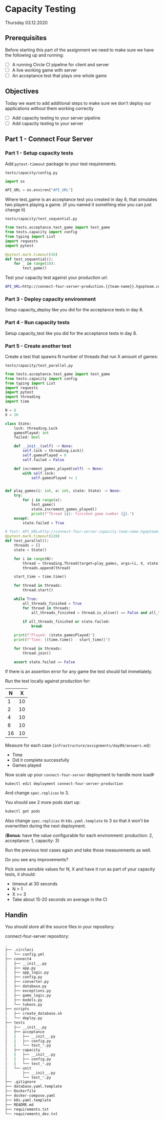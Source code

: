 # Capacity Testing

Thursday 03.12.2020

## Prerequisites
Before starting this part of the assignment we need to make sure we have the following up and running:
- [ ] A running Circle CI pipeline for client and server
- [ ] A live working game with server
- [ ] An acceptance test that plays one whole game

## Objectives
Today we want to add additional steps to make sure we don't deploy our applications without them working correctly
- [ ] Add capacity testing to your server pipeline
- [ ] Add capacity testing to your server

## Part 1 - Connect Four Server

### Part 1 - Setup capacity tests

Add `pytest-timeout` package to your test requirements.

`tests/capacity/config.py`
~~~python
import os

API_URL = os.environ["API_URL"]
~~~

Where test_game is an acceptance test you created in day 8, that simulates two players playing a game. (if you named it something else you can just change it)

`tests/capacity/test_sequential.py`
~~~python
from tests.acceptance.test_game import test_game
from tests.capacity import config
from typing import List
import requests
import pytest

@pytest.mark.timeout(30)
def test_sequential():
    for _ in range(10):
        test_game()
~~~

Test your capacity test against your production url:

~~~bash
API_URL=http://connect-four-server-production.{{team-name}}.hgopteam.com/ pytest tests/capacity
~~~

### Part 3 - Deploy capacity environment

Setup capacity_deploy like you did for the acceptance tests in day 8.

### Part 4 - Run capacity tests

Setup capacity_test like you did for the acceptance tests in day 8.

### Part 5 - Create another test

Create a test that spawns N number of threads that run X amount of games:

`tests/capacity/test_parallel.py`
~~~python
from tests.acceptance.test_game import test_game
from tests.capacity import config
from typing import List
import requests
import pytest
import threading
import time

N = 8
X = 10

class State:
    lock: threading.Lock
    gamesPlayed: int
    failed: bool

    def __init__(self) -> None:
        self.lock = threading.Lock()
        self.gamesPlayed = 0
        self.failed = False

    def increment_games_played(self) -> None:
        with self.lock:
            self.gamesPlayed += 1


def play_games(i: int, x: int, state: State) -> None:
    try:
        for j in range(x):
            test_game()
            state.increment_games_played()
            print(f"Thread {i}: finished game number {j}.")
    except:
        state.failed = True

# Test: API_URL=http://connect-four-server-capacity.team-name.hgopteam.com/ pytest -s tests/capacity/
@pytest.mark.timeout(120)
def test_parallel():
    threads = []
    state = State()

    for i in range(N):
        thread = threading.Thread(target=play_games, args=(i, X, state))
        threads.append(thread)

    start_time = time.time()

    for thread in threads:
        thread.start()

    while True:
        all_threads_finished = True
        for thread in threads:
            all_threads_finished = thread.is_alive() == False and all_threads_finished
            
        if all_threads_finished or state.failed:
            break

    print(f"Played: {state.gamesPlayed}")
    print(f"Time: {(time.time() - start_time)}")

    for thread in threads:
        thread.join()

    assert state.failed == False
~~~

If there is an assertion error for any game the test should fail immetiately.

Run the test locally against production for:

| N | X |
|---|---|
|  1| 10|
|  2| 10|
|  4| 10|
|  8| 10|
| 16| 10|

Measure for each case (`infrastructure/assignments/day09/answers.md`):
- Time
- Did it complete successfully
- Games played

Now scale up your `connect-four-server` deployment to handle more loadÞ

~~~bash
kubectl edit deployment connect-four-server-production
~~~

And change `spec.replicas` to 3.

You should see 2 more pods start up:

~~~bash
kubectl get pods
~~~

Also change `spec.replicas` in `k8s.yaml.template` to 3 so that it won't be overwritten
during the next deployment. 

(**Bonus**: have the value configurable for each environment: production: 2, acceptance: 1, capacity: 3)

Run the previous test cases again and take those measurements as well.

Do you see any improvements?

Pick some sensible values for N, X and have it run as part of your capacity tests, it should:

- timeout at 30 seconds
- N > 1
- X >= 3
- Take about 15-20 seconds on average in the CI 

## Handin

You should store all the source files in your repository:

connect-four-server repository:
```bash
.
├── .circleci
│   └── config.yml
├── connect4
│   ├── __init__.py
│   ├── app.py
│   ├── app_logic.py
│   ├── config.py
│   ├── converter.py
│   ├── database.py
│   ├── exceptions.py
│   ├── game_logic.py
│   ├── models.py
│   └── tokens.py
├── scripts
│   ├── create_database.sh
│   └── deploy.py
├── tests
│   ├── __init__.py
│   ├── acceptance
│   |   ├── __init__.py
│   |   ├── config.py
│   |   └── test_*.py
│   ├── capacity
│   |   ├── __init__.py
│   |   ├── config.py
│   |   └── test_*.py
│   └── unit
│       ├── __init__.py
│       └── test_*.py
├── .gitignore
├── database.yaml.template
├── Dockerfile
├── docker-compose.yaml
├── k8s.yaml.template
├── README.md
├── requirements.txt
└── requirements_dev.txt
```
